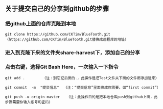 ## 关于提交自己的分享到github的步骤

### 把github上面的仓库克隆到本地
```
git clone https://github.com/CKTim/BlueTooth.git（https://github.com/CKTim/BlueTooth.git替换成远程库的地址）
```
### 进入到克隆下来的文件夹share-harvest下，添加自己的分享
### 点击右键，选择Git Bash Here，一次输入一下指令
```
git add .        （注：别忘记后面的.，此操作是把Test文件夹下面的文件都添加进来）
```
```
git commit  -m  "提交信息"  （注：“提交信息”里面换成你需要，如“first commit”）
```
```
git push -u origin master   （注：此操作目的是把本地仓库push到github上面，此步骤需要你输入帐号和密码）
```
